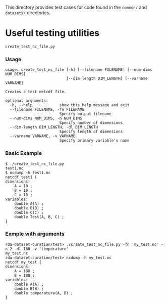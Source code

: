 This directory provides test cases for code found in the `common/` and `datasets/` directories.

# Useful testing utilities
```create_test_nc_file.py```

### Usage
```
usage: create_test_nc_file [-h] [--filename FILENAME] [--num-dims NUM_DIMS]
                           [--dim-length DIM_LENGTH] [--varname VARNAME]

Creates a test netcdf file.

optional arguments:
  -h, --help            show this help message and exit
  --filename FILENAME, -fn FILENAME
                        Specify output filename
  --num-dims NUM_DIMS, -n NUM_DIMS
                        Specify number of dimensions
  --dim-length DIM_LENGTH, -dl DIM_LENGTH
                        Specify length of dimensions
  --varname VARNAME, -v VARNAME
                        Specify primary variable's name
```

### Basic Example
```
$ ./create_test_nc_file.py 
test1.nc
$ ncdump -h test1.nc 
netcdf test1 {
dimensions:
    A = 10 ;
    B = 10 ;
    C = 10 ;
variables:
    double A(A) ;
    double B(B) ;
    double C(C) ;
    double Test(A, B, C) ;
}
```
### Exmple with arguments
```
rda-dataset-curation/test> ./create_test_nc_file.py -fn 'my_test.nc' -n 2 -dl 180 -v 'temperature'
my_test.nc
rda-dataset-curation/test> ncdump -h my_test.nc 
netcdf my_test {
dimensions:
    A = 180 ;
    B = 180 ;
variables:
    double A(A) ;
    double B(B) ;
    double temperature(A, B) ;
}
```
